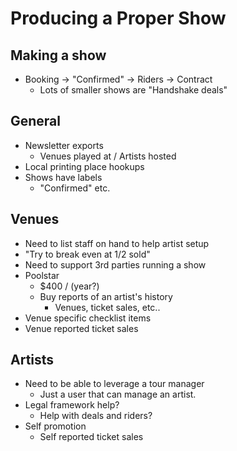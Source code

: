 # Producing a Proper Show

## Making a show

- Booking -> "Confirmed" -> Riders -> Contract
  - Lots of smaller shows are "Handshake deals"

## General

- Newsletter exports
  - Venues played at / Artists hosted
- Local printing place hookups
- Shows have labels
  - "Confirmed" etc.

## Venues

- Need to list staff on hand to help artist setup
- "Try to break even at 1/2 sold"
- Need to support 3rd parties running a show
- Poolstar
  - $400 / (year?)
  - Buy reports of an artist's history
    - Venues, ticket sales, etc..
- Venue specific checklist items
- Venue reported ticket sales

## Artists

- Need to be able to leverage a tour manager
  - Just a user that can manage an artist.
- Legal framework help?
  - Help with deals and riders?
- Self promotion
  - Self reported ticket sales
